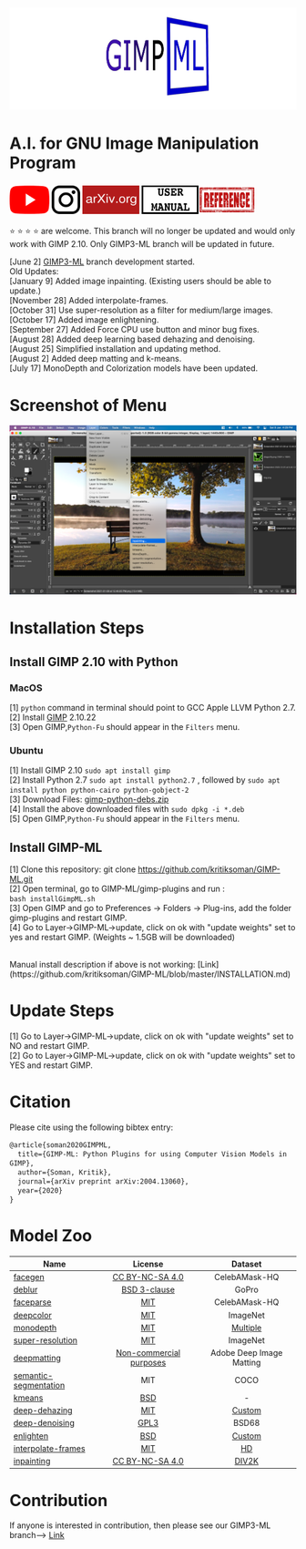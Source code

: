 <img src="https://github.com/kritiksoman/tmp/blob/master/cover.png" width="1280" height="180"> <br>
# A.I. for GNU Image Manipulation Program
### [<img src="https://github.com/kritiksoman/tmp/blob/master/yt.png" width="70" height="50">](https://www.youtube.com/channel/UCzZn99R6Zh0ttGqvZieT4zw) [<img src="https://github.com/kritiksoman/tmp/blob/master/inst.png" width="50" height="50">](https://www.instagram.com/explore/tags/gimpml/) [<img src="https://github.com/kritiksoman/tmp/blob/master/arxiv.png" width="100" height="50">](https://arxiv.org/abs/2004.13060) [<img src="https://github.com/kritiksoman/tmp/blob/master/manual.png" width="100" height="50">](https://github.com/kritiksoman/GIMP-ML/blob/master/docs/MANUAL.md)[<img src="https://github.com/kritiksoman/tmp/blob/master/ref.png" width="100" height="50">](https://github.com/kritiksoman/GIMP-ML/blob/master/docs/REFERENCES.md) <br>
 
:star: :star: :star: :star: are welcome. This branch will no longer be updated and would only work with GIMP 2.10. Only GIMP3-ML branch will be updated in future.<br>

[June 2] [GIMP3-ML](https://github.com/kritiksoman/GIMP-ML/tree/GIMP3-ML) branch development started.<br>
Old Updates: <br>
[January 9] Added image inpainting. (Existing users should be able to update.)<br>
[November 28] Added interpolate-frames.<br>
[October 31] Use super-resolution as a filter for medium/large images.<br>
[October 17] Added image enlightening.<br>
[September 27] Added Force CPU use button and minor bug fixes. <br>
[August 28] Added deep learning based dehazing and denoising. <br>
[August 25] Simplified installation and updating method. <br>
[August 2] Added deep matting and k-means. <br>
[July 17] MonoDepth and Colorization models have been updated. <br>

# Screenshot of Menu
![image1](https://github.com/kritiksoman/tmp/blob/master/screenshot.png)

# Installation Steps
## Install GIMP 2.10 with Python
### MacOS
[1] ```python``` command in terminal should point to GCC Apple LLVM Python 2.7. <br>
[2] Install [GIMP](https://download.gimp.org/pub/gimp/v2.10/) 2.10.22<br>
[3] Open GIMP,```Python-Fu``` should appear in the ```Filters``` menu.<br>

### Ubuntu
[1] Install GIMP 2.10 ```sudo apt install gimp```<br>
[2] Install Python 2.7 ```sudo apt install python2.7``` , followed by ```sudo apt install python python-cairo python-gobject-2```<br>
[3] Download Files: [gimp-python-debs.zip](https://drive.google.com/file/d/1g6Nea1-breldsV5TXSyFQIg_FYx2T5BL/view?usp=sharing) <br>
[4] Install the above downloaded files with ```sudo dpkg -i *.deb``` <br>
[5] Open GIMP,```Python-Fu``` should appear in the ```Filters``` menu.<br>

## Install GIMP-ML
[1] Clone this repository: git clone https://github.com/kritiksoman/GIMP-ML.git <br>
[2] Open terminal, go to GIMP-ML/gimp-plugins and run : <br>
    ```bash installGimpML.sh```<br>
[3] Open GIMP and go to Preferences -> Folders -> Plug-ins, add the folder gimp-plugins and restart GIMP. <br>
[4] Go to Layer->GIMP-ML->update, click on ok with "update weights" set to yes and restart GIMP. (Weights ~ 1.5GB will be downloaded)<br>

<br>
Manual install description if above is not working: [Link](https://github.com/kritiksoman/GIMP-ML/blob/master/INSTALLATION.md) <br>


# Update Steps
[1] Go to Layer->GIMP-ML->update, click on ok with "update weights" set to NO and restart GIMP. <br>
[2] Go to Layer->GIMP-ML->update, click on ok with "update weights" set to YES and restart GIMP. <br>

# Citation
Please cite using the following bibtex entry:

```
@article{soman2020GIMPML,
  title={GIMP-ML: Python Plugins for using Computer Vision Models in GIMP},
  author={Soman, Kritik},
  journal={arXiv preprint arXiv:2004.13060},
  year={2020}
}
```

# Model Zoo
| Name | License | Dataset |
| ------------- |:-------------:| :-------------:| 
| [facegen](https://github.com/kritiksoman/GIMP-ML/wiki/User-Manual#face-portrait-generation) | [CC BY-NC-SA 4.0](https://github.com/switchablenorms/CelebAMask-HQ#dataset-agreement) | CelebAMask-HQ |
| [deblur](https://github.com/kritiksoman/GIMP-ML/wiki/User-Manual#de-blur) | [BSD 3-clause](https://github.com/VITA-Group/DeblurGANv2/blob/master/LICENSE) | GoPro |
| [faceparse](https://github.com/kritiksoman/GIMP-ML/wiki/User-Manual#face-parsing) | [MIT](https://github.com/zllrunning/face-parsing.PyTorch/blob/master/LICENSE) | CelebAMask-HQ |
| [deepcolor](https://github.com/kritiksoman/GIMP-ML/wiki/User-Manual#deep-image-coloring) | [MIT](https://github.com/junyanz/interactive-deep-colorization/blob/master/LICENSE) | ImageNet |
| [monodepth](https://github.com/kritiksoman/GIMP-ML/wiki/User-Manual#monodepth) | [MIT](https://github.com/intel-isl/MiDaS/blob/master/LICENSE) | [Multiple](https://arxiv.org/pdf/1907.01341v3.pdf) |
| [super-resolution](https://github.com/kritiksoman/GIMP-ML/wiki/User-Manual#image-super-resolution) | [MIT](https://github.com/twtygqyy/pytorch-SRResNet/blob/master/LICENSE) | ImageNet |
| [deepmatting](https://github.com/kritiksoman/GIMP-ML/wiki/User-Manual#deep-image-matting) | [Non-commercial purposes](https://github.com/poppinace/indexnet_matting/blob/master/Adobe%20Deep%20Image%20Mattng%20Dataset%20License%20Agreement.pdf) | Adobe Deep Image Matting |
| [semantic-segmentation](https://github.com/kritiksoman/GIMP-ML/wiki/User-Manual#semantic-segmentation) | MIT | COCO |
| [kmeans](https://github.com/kritiksoman/GIMP-ML/wiki/User-Manual#k-means-clustering) | [BSD](https://github.com/scipy/scipy/blob/master/LICENSE.txt) | - |
| [deep-dehazing](https://github.com/kritiksoman/GIMP-ML/wiki/User-Manual#de-haze) | [MIT](https://github.com/MayankSingal/PyTorch-Image-Dehazing/blob/master/LICENSE) | [Custom](https://sites.google.com/site/boyilics/website-builder/project-page) |
| [deep-denoising](https://github.com/kritiksoman/GIMP-ML/wiki/User-Manual#de-noise) | [GPL3](https://github.com/SaoYan/DnCNN-PyTorch/blob/master/LICENSE) | BSD68 |
| [enlighten](https://github.com/kritiksoman/GIMP-ML/wiki/User-Manual#enlightening) | [BSD](https://github.com/VITA-Group/EnlightenGAN/blob/master/License) | [Custom](https://arxiv.org/pdf/1906.06972.pdf) |
| [interpolate-frames](https://github.com/kritiksoman/GIMP-ML/wiki/User-Manual#interpolate-frames) | [MIT](https://github.com/hzwer/arXiv2020-RIFE/blob/main/LICENSE) | [HD](https://arxiv.org/pdf/2011.06294.pdf) |
| [inpainting](https://github.com/kritiksoman/GIMP-ML/wiki/User-Manual#in-painting) | [CC BY-NC-SA 4.0](https://github.com/a-mos/High_Resolution_Image_Inpainting/blob/master/LICENSE.md) | [DIV2K](http://ceur-ws.org/Vol-2744/short18.pdf) |

# Contribution
If anyone is interested in contribution, then please see our GIMP3-ML branch--> [Link](https://github.com/kritiksoman/GIMP-ML/tree/GIMP3-ML)
